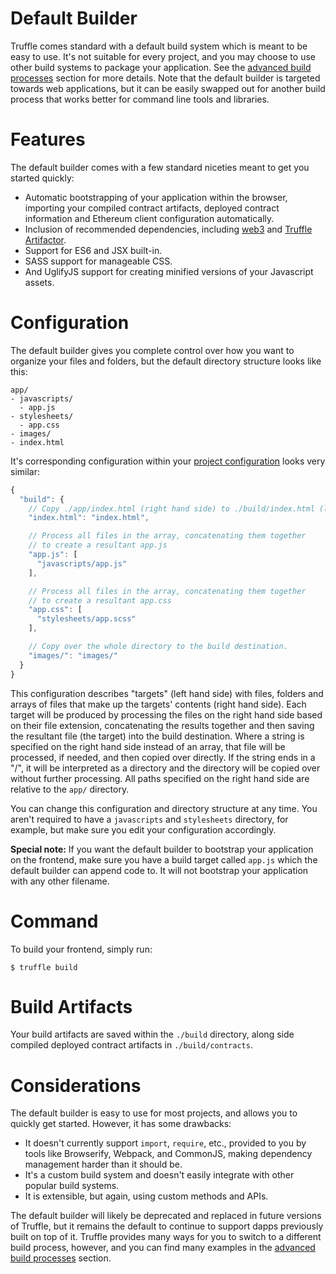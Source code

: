 # Default Builder

Truffle comes standard with a default build system which is meant to be easy to use. It's not suitable for every project, and you may choose to use other build systems to package your application. See the [advanced build processes](/docs/advanced/build_processes) section for more details. Note that the default builder is targeted towards web applications, but it can be easily swapped out for another build process that works better for command line tools and libraries.

# Features

The default builder comes with a few standard niceties meant to get you started quickly:

* Automatic bootstrapping of your application within the browser, importing your compiled contract artifacts, deployed contract information and Ethereum client configuration automatically.
* Inclusion of recommended dependencies, including [web3](https://github.com/ethereum/web3.js/tree/master) and [Truffle Artifactor](https://github.com/trufflesuite/truffle-artifactor).
* Support for ES6 and JSX built-in.
* SASS support for manageable CSS.
* And UglifyJS support for creating minified versions of your Javascript assets.

# Configuration

The default builder gives you complete control over how you want to organize your files and folders, but the default directory structure looks like this:

```none
app/
- javascripts/
  - app.js
- stylesheets/
  - app.css
- images/
- index.html
```

It's corresponding configuration within your [project configuration](/docs/advanced/configuration) looks very similar:

```javascript
{
  "build": {
    // Copy ./app/index.html (right hand side) to ./build/index.html (left hand side).
    "index.html": "index.html",

    // Process all files in the array, concatenating them together
    // to create a resultant app.js
    "app.js": [
      "javascripts/app.js"
    ],

    // Process all files in the array, concatenating them together
    // to create a resultant app.css
    "app.css": [
      "stylesheets/app.scss"
    ],

    // Copy over the whole directory to the build destination.
    "images/": "images/"
  }
}
```

This configuration describes "targets" (left hand side) with files, folders and arrays of files that make up the targets' contents (right hand side). Each target will be produced by processing the files on the right hand side based on their file extension, concatenating the results together and then saving the resultant file (the target) into the build destination. Where a string is specified on the right hand side instead of an array, that file will be processed, if needed, and then copied over directly. If the string ends in a "/", it will be interpreted as a directory and the directory will be copied over without further processing. All paths specified on the right hand side are relative to the `app/` directory.

You can change this configuration and directory structure at any time. You aren't required to have a `javascripts` and `stylesheets` directory, for example, but make sure you edit your configuration accordingly.

**Special note:** If you want the default builder to bootstrap your application on the frontend, make sure you have a build target called `app.js` which the default builder can append code to. It will not bootstrap your application with any other filename.

# Command

To build your frontend, simply run:

```none
$ truffle build
```

# Build Artifacts

Your build artifacts are saved within the `./build` directory, along side compiled deployed contract artifacts in `./build/contracts`.

# Considerations

The default builder is easy to use for most projects, and allows you to quickly get started. However, it has some drawbacks:

* It doesn't currently support `import`, `require`, etc., provided to you by tools like Browserify, Webpack, and CommonJS, making dependency management harder than it should be.
* It's a custom build system and doesn't easily integrate with other popular build systems.
* It is extensible, but again, using custom methods and APIs.

The default builder will likely be deprecated and replaced in future versions of Truffle, but it remains the default to continue to support dapps previously built on top of it. Truffle provides many ways for you to switch to a different build process, however, and you can find many examples in the [advanced build processes](/docs/advanced/build_processes) section.

<script>
  (function(i,s,o,g,r,a,m){i['GoogleAnalyticsObject']=r;i[r]=i[r]||function(){
  (i[r].q=i[r].q||[]).push(arguments)},i[r].l=1*new Date();a=s.createElement(o),
  m=s.getElementsByTagName(o)[0];a.async=1;a.src=g;m.parentNode.insertBefore(a,m)
  })(window,document,'script','https://www.google-analytics.com/analytics.js','ga');

  ga('create', 'UA-83874933-1', 'auto');
  ga('send', 'pageview');
</script>
